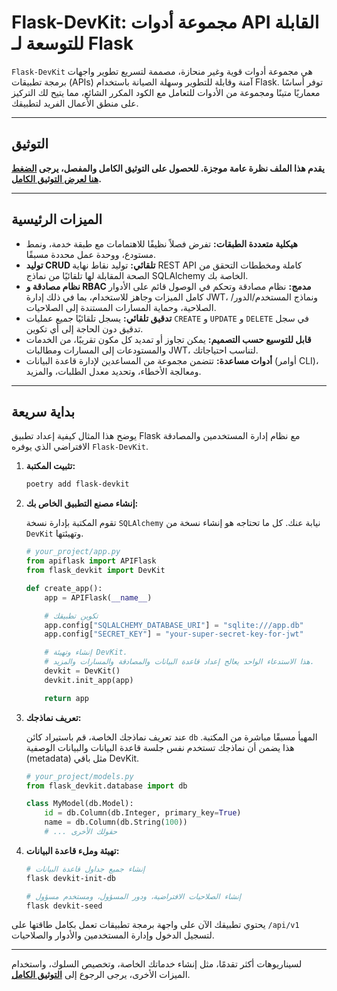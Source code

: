 # Flask-DevKit: مجموعة أدوات API القابلة للتوسعة لـ Flask

`Flask-DevKit` هي مجموعة أدوات قوية وغير منحازة، مصممة لتسريع تطوير واجهات برمجة تطبيقات (APIs) آمنة وقابلة للتطوير وسهلة الصيانة باستخدام Flask. توفر أساسًا معماريًا متينًا ومجموعة من الأدوات للتعامل مع الكود المكرر الشائع، مما يتيح لك التركيز على منطق الأعمال الفريد لتطبيقك.

---

## التوثيق

**يقدم هذا الملف نظرة عامة موجزة. للحصول على التوثيق الكامل والمفصل، يرجى [الضغط هنا لعرض التوثيق الكامل](./docs/README.md).**

---

## الميزات الرئيسية

-   **هيكلية متعددة الطبقات:** تفرض فصلاً نظيفًا للاهتمامات مع طبقة خدمة، ونمط مستودع، ووحدة عمل محددة مسبقًا.
-   **توليد CRUD تلقائي:** توليد نقاط نهاية REST API كاملة ومخططات التحقق من الصحة المقابلة لها تلقائيًا من نماذج SQLAlchemy الخاصة بك.
-   **نظام مصادقة و RBAC مدمج:** نظام مصادقة وتحكم في الوصول قائم على الأدوار كامل الميزات وجاهز للاستخدام، بما في ذلك إدارة JWT، ونماذج المستخدم/الدور/الصلاحية، وحماية المسارات المستندة إلى الصلاحيات.
-   **تدقيق تلقائي:** يسجل تلقائيًا جميع عمليات `CREATE` و `UPDATE` و `DELETE` في سجل تدقيق دون الحاجة إلى أي تكوين.
-   **قابل للتوسيع حسب التصميم:** يمكن تجاوز أو تمديد كل مكون تقريبًا، من الخدمات والمستودعات إلى المسارات ومطالبات JWT، لتناسب احتياجاتك.
-   **أدوات مساعدة:** تتضمن مجموعة من المساعدين لإدارة قاعدة البيانات (أوامر CLI)، ومعالجة الأخطاء، وتحديد معدل الطلبات، والمزيد.

---

## بداية سريعة

يوضح هذا المثال كيفية إعداد تطبيق Flask مع نظام إدارة المستخدمين والمصادقة الافتراضي الذي يوفره `Flask-DevKit`.

1.  **تثبيت المكتبة:**
    ```bash
    poetry add flask-devkit
    ```

2.  **إنشاء مصنع التطبيق الخاص بك:**

    تقوم المكتبة بإدارة نسخة `SQLAlchemy` نيابة عنك. كل ما تحتاجه هو إنشاء نسخة من `DevKit` وتهيئتها.

    ```python
    # your_project/app.py
    from apiflask import APIFlask
    from flask_devkit import DevKit

    def create_app():
        app = APIFlask(__name__)

        # تكوين تطبيقك
        app.config["SQLALCHEMY_DATABASE_URI"] = "sqlite:///app.db"
        app.config["SECRET_KEY"] = "your-super-secret-key-for-jwt"

        # إنشاء وتهيئة DevKit.
        # هذا الاستدعاء الواحد يعالج إعداد قاعدة البيانات والمصادقة والمسارات والمزيد.
        devkit = DevKit()
        devkit.init_app(app)

        return app
    ```

3.  **تعريف نماذجك:**

    عند تعريف نماذجك الخاصة، قم باستيراد كائن `db` المهيأ مسبقًا مباشرة من المكتبة. هذا يضمن أن نماذجك تستخدم نفس جلسة قاعدة البيانات والبيانات الوصفية (metadata) مثل باقي DevKit.

    ```python
    # your_project/models.py
    from flask_devkit.database import db

    class MyModel(db.Model):
        id = db.Column(db.Integer, primary_key=True)
        name = db.Column(db.String(100))
        # ... حقولك الأخرى
    ```

4.  **تهيئة وملء قاعدة البيانات:**
    ```bash
    # إنشاء جميع جداول قاعدة البيانات
    flask devkit-init-db

    # إنشاء الصلاحيات الافتراضية، ودور المسؤول، ومستخدم مسؤول
    flask devkit-seed
    ```

يحتوي تطبيقك الآن على واجهة برمجة تطبيقات تعمل بكامل طاقتها على `/api/v1` لتسجيل الدخول وإدارة المستخدمين والأدوار والصلاحيات.

---

لسيناريوهات أكثر تقدمًا، مثل إنشاء خدماتك الخاصة، وتخصيص السلوك، واستخدام الميزات الأخرى، يرجى الرجوع إلى **[التوثيق الكامل](./docs/README.md)**.

